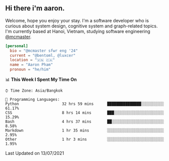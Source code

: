 <h2><b>Hi there i'm aaron. </b></h2>

Welcome, hope you enjoy your stay. I'm a software developer who is curious about system design, cognitive system and graph-related topics. I'm currently based at Hanoi, Vietnam, studying software engineering [@mcmaster](https://www.mcmaster.ca/).

```toml
[personal]
  bio = "@mcmaster sfwr eng '24"
  current = "@bentoml, @luxcer"
  location = "🇻🇳 🇨🇦"
  name = "Aaron Pham"
  pronoun = "he/him"
```
<!--<img src="https://github-readme-stats.vercel.app/api?username=aarnphm&show_icons=true&count_private=true&theme=dark" height="170"/>-->
<!--<img src="https://github-readme-stats.vercel.app/api/top-langs/?username=aarnphm&layout=compact&hide=css&theme=dark" height="170" />-->

<!--START_SECTION:waka-->
📊 **This Week I Spent My Time On** 

```text
⌚︎ Time Zone: Asia/Bangkok

💬 Programming Languages: 
Python                   32 hrs 59 mins      ███████████████░░░░░░░░░░   61.17% 
CSS                      8 hrs 14 mins       ███░░░░░░░░░░░░░░░░░░░░░░   15.29% 
Bash                     4 hrs 37 mins       ██░░░░░░░░░░░░░░░░░░░░░░░   8.58% 
Markdown                 1 hr 35 mins        ░░░░░░░░░░░░░░░░░░░░░░░░░   2.95% 
Other                    1 hr 3 mins         ░░░░░░░░░░░░░░░░░░░░░░░░░   1.95%

```


 Last Updated on 13/07/2021
<!--END_SECTION:waka-->
